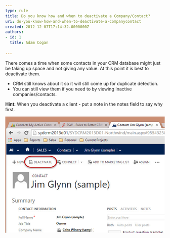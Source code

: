 ```yaml
---
type: rule
title: Do you know how and when to deactivate a Company/Contact?
uri: do-you-know-how-and-when-to-deactivate-a-companycontact
created: 2012-12-07T17:14:32.0000000Z
authors:
- id: 1
  title: Adam Cogan

---
```


There comes a time when some contacts in your CRM database might just be taking up space and not giving any value. At this point it is best to deactivate them. 
- CRM still knows about it so it will still come up for duplicate detection.
- You can still view them if you need to by viewing Inactive companies/contacts.


**Hint:** When you deactivate a client - put a note in the notes field to say           why first.

![ Once a contact moves on or their details are no longer relevant, deactivate them](CRM-DeactivateContact.jpg)
